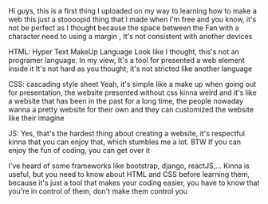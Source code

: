 </h2> Hi guys, this is a first thing I uploaded on my way to learning how to make a web</h2>
this just a stoooopid thing that I made when I'm free and you know, it's not be perfect as I thought because the space between the Fan with a character need to using a margin , It's not consistent with another devices

HTML: Hyper Text MakeUp Language
Look like I thought, this's not an programer language. In my view, It's a tool for presented a web element inside it
It's not hard as you thought, it's not stricted like another language

CSS: cascading style sheet
Yeah, it's simple like a make up when going out for presentation, the website presented without css kinna weird and it's like a website that has been in the past for a long time, the people nowaday wanna a pretty website for their own and they can customized the website like their imagine

JS: Yes, that's the hardest thing about creating a website, it's respectful kinna that you can enjoy that, which stumbles me a lot. BTW If you can enjoy the fun of coding, you can get over it

I've heard of some frameworks like bootstrap, django, reactJS,... Kinna is useful, but you need to know about HTML and CSS before learning them, because it's just a tool that makes your coding easier, you have to know that you're in control of them, don't make them control you 
